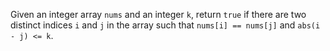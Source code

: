 Given an integer array `nums` and an integer `k`, return `true` if there are two distinct indices `i` and `j` in the array such that `nums[i] == nums[j]` and `abs(i - j) <= k`.